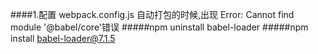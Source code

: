 ####1.配置 webpack.config.js 自动打包的时候,出现 Error: Cannot find module '@babel/core'错误
#####npm uninstall babel-loader
#####npm install babel-loader@7.1.5
